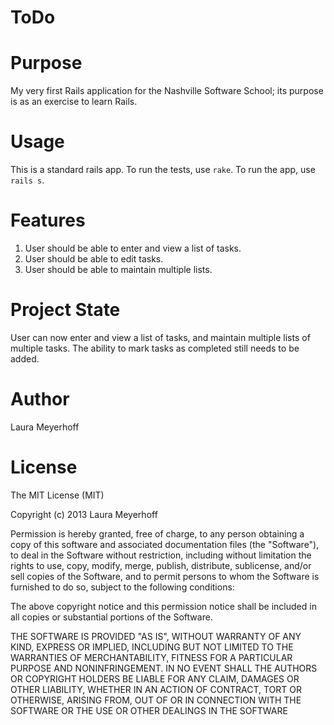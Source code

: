 ToDo
====

Purpose
==========
My very first Rails application for the Nashville Software School; its purpose is as an exercise to learn Rails.

Usage
=======
This is a standard rails app. To run the tests, use `rake`. To run the app, use `rails s`.

Features
==========
1. User should be able to enter and view a list of tasks.
2. User should be able to edit tasks.
3. User should be able to maintain multiple lists.


Project State
===============

User can now enter and view a list of tasks, and maintain multiple lists of multiple tasks. The ability to mark tasks 
as completed still needs to be added.

Author
============
Laura Meyerhoff

License
===========

The MIT License (MIT)

Copyright (c) 2013 Laura Meyerhoff

Permission is hereby granted, free of charge, to any person obtaining a copy
of this software and associated documentation files (the "Software"), to deal
in the Software without restriction, including without limitation the rights
to use, copy, modify, merge, publish, distribute, sublicense, and/or sell
copies of the Software, and to permit persons to whom the Software is
furnished to do so, subject to the following conditions:

The above copyright notice and this permission notice shall be included in
all copies or substantial portions of the Software.

THE SOFTWARE IS PROVIDED "AS IS", WITHOUT WARRANTY OF ANY KIND, EXPRESS OR
IMPLIED, INCLUDING BUT NOT LIMITED TO THE WARRANTIES OF MERCHANTABILITY,
FITNESS FOR A PARTICULAR PURPOSE AND NONINFRINGEMENT. IN NO EVENT SHALL THE
AUTHORS OR COPYRIGHT HOLDERS BE LIABLE FOR ANY CLAIM, DAMAGES OR OTHER
LIABILITY, WHETHER IN AN ACTION OF CONTRACT, TORT OR OTHERWISE, ARISING FROM,
OUT OF OR IN CONNECTION WITH THE SOFTWARE OR THE USE OR OTHER DEALINGS IN
THE SOFTWARE
